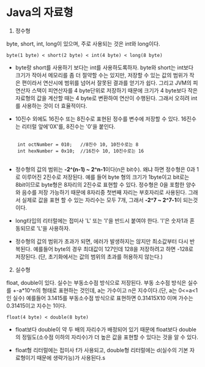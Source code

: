 # Java의 자료형
1.  정수형

byte, short, int, long이 있으며, 주로 사용되는 것은 int와 long이다.

    byte(1 byte) < short(2 byte) < int(4 byte) < long(8 byte)

* byte랑 short를 사용하기 보다는 int를 사용하도록하자. byte와 short는 int보다 크기가 작아서 메모리를 좀 더 절약할 수는 있지만, 저장할 수 있는 값의 범위가 작은 편이라서 연산시에 범위를 넘어서 잘못된 결과를 얻기가 쉽다. 그리고 JVM의 피연산자 스택이 피연산자를 4 byte단위로 저장하기 때문에 크기가 4 byte보다 작은 자료형의 값을 계산할 때는 4 byte로 변환하여 연산이 수행된다. 그래서 오히려 int를 사용하는 것이 더 효율적이다.

* 10진수 외에도 16진수 또는 8진수로 표현된 정수를 변수에 저장할 수 있다. 16진수는 리터럴 앞에'0X'를, 8진수는 '0'을 붙인다.   
<pre>
<code>
    int octNumber = 010;   //8진수 10, 10진수로는 8
    int hexNumber = 0x10;  //16진수 10, 10진수로는 16
</code>
</pre>
* 정수형의 값의 범위는 **-2^(n-1) ~ 2^n-1**이다(n은 bit수). 왜냐 하면 정수형은 0과 1로 이루어진 2진수로 저장된다. 예를 들어 byte 형의 크기가 1byte이고 bit로는 8bit이므로 byte형은 8자리의 2진수로 표현할 수 있다. 정수형은 0을 포함한 양수와 음수를 저장 가능하기 때문에 8자리중 첫번째 자리는 부호자리로 사용된다. 그래서 실제로 값을 표현 할 수 있는 자리수는 모두 7개, 그래서 **-2^7 ~ 2^7-1**이 되는것이다.   

* long타입의 리터럴에는 접미사 'L' 또는 'l'을 반드시 붙여야 한다. 'l'은 숫자1과 혼동되므로 'L'을 사용하자.

* 정수형의 값의 범위가 초과가 되면, 에러가 발생하지는 않지만 최소값부터 다시 반복된다. 예를들어 byte의 경우 최대값이 127인데 128을 저장하려고 하면 -128로 저장된다. (단, 초기화에서는 값의 범위의 초과를 허용하지 않는다.)

2. 실수형

float, double이 있다. 실수는 부동소수점 방식으로 저장된다. 부동 소수점 방식은 실수를 +-a*10^n의 형태로 표현하는 것인데, a는 가수이고 n은 지수이다.(단, a는 0<=a<1인 실수) 예를들어 3.1415를 부동소수점 방식으로 표현하면 0.31415X10 이며 가수는 0.31415이고 지수는 1이다.

    float(4 byte) < double(8 byte)

* float보다 double이 약 두 배의 자리수가 배정되어 있기 때문에 float보다 double의 정밀도(소수점 이하의 자리수)가 더 높은 값을 표현할 수 있다는 것을 알 수 있다.

* float형 리터럴에는 접미사 f가 사용되고, double형 리터럴에는 d(실수의 기본 자료형이기 때문에 생략가능)가 사용된다.s